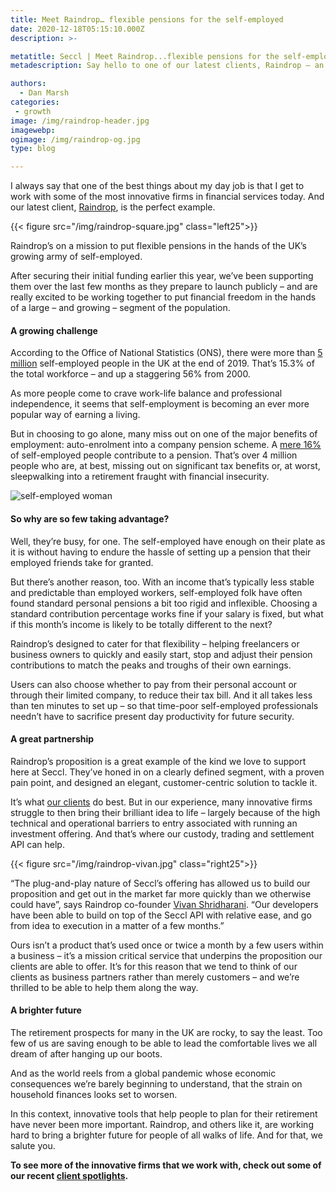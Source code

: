```yaml
---
title: Meet Raindrop… flexible pensions for the self-employed
date: 2020-12-18T05:15:10.000Z
description: >-

metatitle: Seccl | Meet Raindrop...flexible pensions for the self-employed
metadescription: Say hello to one of our latest clients, Raindrop – an exciting young business that’s putting flexible pensions in the hands of the UK’s growing army of self-employed.

authors:
  - Dan Marsh
categories:
 - growth
image: /img/raindrop-header.jpg
imagewebp:
ogimage: /img/raindrop-og.jpg
type: blog

---
```



I always say that one of the best things about my day job is that I get to work with some of the most innovative firms in financial services today. And our latest client, <a href="https://myraindrop.co.uk/" target="_blank">Raindrop</a>, is the perfect example.

{{< figure src="/img/raindrop-square.jpg" class="left25">}}

Raindrop’s on a mission to put flexible pensions in the hands of the UK’s growing army of self-employed.

After securing their initial funding earlier this year, we’ve been supporting them over the last few months as they prepare to launch publicly – and are really excited to be working together to put financial freedom in the hands of a large – and growing – segment of the population.

#### A growing challenge

According to the Office of National Statistics (ONS), there were more than <a href="https://www.ons.gov.uk/employmentandlabourmarket/peopleinwork/employmentandemployeetypes/articles/coronavirusandselfemploymentintheuk/2020-04-24" target="_blank">5 million</a> self-employed people in the UK at the end of 2019. That’s 15.3% of the total workforce – and up a staggering 56% from 2000.

As more people come to crave work-life balance and professional independence, it seems that self-employment is becoming an ever more popular way of earning a living.

But in choosing to go alone, many miss out on one of the major benefits of employment: auto-enrolment into a company pension scheme. A <a href="https://www.ifs.org.uk/publications/15103" target="_blank">mere 16% </a>of self-employed people contribute to a pension. That’s over 4 million people who are, at best, missing out on significant tax benefits or, at worst, sleepwalking into a retirement fraught with financial insecurity.

![self-employed woman](/img/raindrop-woman.jpg)

#### So why are so few taking advantage?

Well, they’re busy, for one. The self-employed have enough on their plate as it is without having to endure the hassle of setting up a pension that their employed friends take for granted.

But there’s another reason, too. With an income that’s typically less stable and predictable than employed workers, self-employed folk have often found standard personal pensions a bit too rigid and inflexible. Choosing a standard contribution percentage works fine if your salary is fixed, but what if this month’s income is likely to be totally different to the next?

Raindrop’s designed to cater for that flexibility – helping freelancers or business owners to quickly and easily start, stop and adjust their pension contributions to match the peaks and troughs of their own earnings.

Users can also choose whether to pay from their personal account or through their limited company, to reduce their tax bill. And it all takes less than ten minutes to set up – so that time-poor self-employed professionals needn’t have to sacrifice present day productivity for future security.


#### A great partnership

Raindrop’s proposition is a great example of the kind we love to support here at Seccl. They’ve honed in on a clearly defined segment, with a proven pain point, and designed an elegant, customer-centric solution to tackle it.

It’s what [our clients](/customers) do best. But in our experience, many innovative firms struggle to then bring their brilliant idea to life – largely because of the high technical and operational barriers to entry associated with running an investment offering. And that’s where our custody, trading and settlement API can help.

{{< figure src="/img/raindrop-vivan.jpg" class="right25">}}

“The plug-and-play nature of Seccl’s offering has allowed us to build our proposition and get out in the market far more quickly than we otherwise could have”, says Raindrop co-founder <a href="https://uk.linkedin.com/in/vivanshridharani" target="_blank">Vivan Shridharani</a>. “Our developers have been able to build on top of the Seccl API with relative ease, and go from idea to execution in a matter of a few months.”

Ours isn’t a product that’s used once or twice a month by a few users within a business – it’s a mission critical service that underpins the proposition our clients are able to offer. It’s for this reason that we tend to think of our clients as business partners rather than merely customers – and we’re thrilled to be able to help them along the way.


#### A brighter future

The retirement prospects for many in the UK are rocky, to say the least. Too few of us are saving enough to be able to lead the comfortable lives we all dream of after hanging up our boots.

And as the world reels from a global pandemic whose economic consequences we’re barely beginning to understand, that the strain on household finances looks set to worsen.

In this context, innovative tools that help people to plan for their retirement have never been more important. Raindrop, and others like it, are working hard to bring a brighter future for people of all walks of life. And for that, we salute you.


__To see more of the innovative firms that we work with, check out some of our recent <a href="https://www.youtube.com/playlist?list=PLxeXVEiMw0imu0I8NBwynfbC8g80USzT9" target="_blank">client spotlights</a>.__
